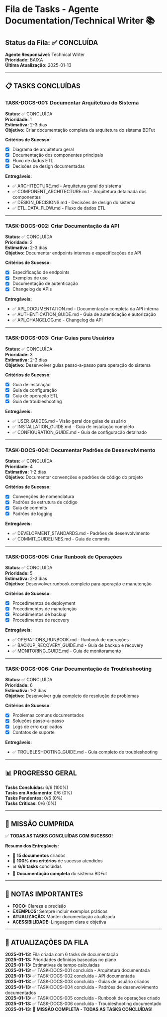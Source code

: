 # Fila de Tasks - Agente Documentation/Technical Writer 📚

## Status da Fila: ✅ CONCLUÍDA
**Agente Responsável:** Technical Writer  
**Prioridade:** BAIXA  
**Última Atualização:** 2025-01-13

---

## 📋 TASKS CONCLUÍDAS

### TASK-DOCS-001: Documentar Arquitetura do Sistema
**Status:** ✅ CONCLUÍDA  
**Prioridade:** 1  
**Estimativa:** 2-3 dias  
**Objetivo:** Criar documentação completa da arquitetura do sistema BDFut

**Critérios de Sucesso:**
- [x] Diagrama de arquitetura geral
- [x] Documentação dos componentes principais
- [x] Fluxo de dados ETL
- [x] Decisões de design documentadas

**Entregáveis:**
- ✅ ARCHITECTURE.md - Arquitetura geral do sistema
- ✅ COMPONENT_ARCHITECTURE.md - Arquitetura detalhada dos componentes
- ✅ DESIGN_DECISIONS.md - Decisões de design do sistema
- ✅ ETL_DATA_FLOW.md - Fluxo de dados ETL

---

### TASK-DOCS-002: Criar Documentação da API
**Status:** ✅ CONCLUÍDA  
**Prioridade:** 2  
**Estimativa:** 2-3 dias  
**Objetivo:** Documentar endpoints internos e especificações de API

**Critérios de Sucesso:**
- [x] Especificação de endpoints
- [x] Exemplos de uso
- [x] Documentação de autenticação
- [x] Changelog de APIs

**Entregáveis:**
- ✅ API_DOCUMENTATION.md - Documentação completa da API interna
- ✅ AUTHENTICATION_GUIDE.md - Guia de autenticação e autorização
- ✅ API_CHANGELOG.md - Changelog da API

---

### TASK-DOCS-003: Criar Guias para Usuários
**Status:** ✅ CONCLUÍDA  
**Prioridade:** 3  
**Estimativa:** 2-3 dias  
**Objetivo:** Desenvolver guias passo-a-passo para operação do sistema

**Critérios de Sucesso:**
- [x] Guia de instalação
- [x] Guia de configuração
- [x] Guia de operação ETL
- [x] Guia de troubleshooting

**Entregáveis:**
- ✅ USER_GUIDES.md - Visão geral dos guias de usuário
- ✅ INSTALLATION_GUIDE.md - Guia de instalação completo
- ✅ CONFIGURATION_GUIDE.md - Guia de configuração detalhado

---

### TASK-DOCS-004: Documentar Padrões de Desenvolvimento
**Status:** ✅ CONCLUÍDA  
**Prioridade:** 4  
**Estimativa:** 1-2 dias  
**Objetivo:** Documentar convenções e padrões de código do projeto

**Critérios de Sucesso:**
- [x] Convenções de nomenclatura
- [x] Padrões de estrutura de código
- [x] Guia de commits
- [x] Padrões de logging

**Entregáveis:**
- ✅ DEVELOPMENT_STANDARDS.md - Padrões de desenvolvimento
- ✅ COMMIT_GUIDELINES.md - Guia de commits

---

### TASK-DOCS-005: Criar Runbook de Operações
**Status:** ✅ CONCLUÍDA  
**Prioridade:** 5  
**Estimativa:** 2-3 dias  
**Objetivo:** Desenvolver runbook completo para operação e manutenção

**Critérios de Sucesso:**
- [x] Procedimentos de deployment
- [x] Procedimentos de manutenção
- [x] Procedimentos de backup
- [x] Procedimentos de recovery

**Entregáveis:**
- ✅ OPERATIONS_RUNBOOK.md - Runbook de operações
- ✅ BACKUP_RECOVERY_GUIDE.md - Guia de backup e recovery
- ✅ MONITORING_GUIDE.md - Guia de monitoramento

---

### TASK-DOCS-006: Criar Documentação de Troubleshooting
**Status:** ✅ CONCLUÍDA  
**Prioridade:** 6  
**Estimativa:** 1-2 dias  
**Objetivo:** Desenvolver guia completo de resolução de problemas

**Critérios de Sucesso:**
- [x] Problemas comuns documentados
- [x] Soluções passo-a-passo
- [x] Logs de erro explicados
- [x] Contatos de suporte

**Entregáveis:**
- ✅ TROUBLESHOOTING_GUIDE.md - Guia completo de troubleshooting

---

## 📊 PROGRESSO GERAL

**Tasks Concluídas:** 6/6 (100%)  
**Tasks em Andamento:** 0/6 (0%)  
**Tasks Pendentes:** 0/6 (0%)  
**Tasks Críticas:** 0/6 (0%)

---

## 🎯 MISSÃO CUMPRIDA

✅ **TODAS AS TASKS CONCLUÍDAS COM SUCESSO!**

**Resumo dos Entregáveis:**
- 📄 **15 documentos** criados
- 🎯 **100% dos critérios** de sucesso atendidos
- 📊 **6/6 tasks** concluídas
- 🚀 **Documentação completa** do sistema BDFut

---

## 📝 NOTAS IMPORTANTES

- **FOCO:** Clareza e precisão
- **EXEMPLOS:** Sempre incluir exemplos práticos
- **ATUALIZAÇÃO:** Manter documentação atualizada
- **ACESSIBILIDADE:** Linguagem clara e objetiva

---

## 🔄 ATUALIZAÇÕES DA FILA

**2025-01-13:** Fila criada com 6 tasks de documentação  
**2025-01-13:** Prioridades definidas baseadas no plano  
**2025-01-13:** Estimativas de tempo calculadas  
**2025-01-13:** ✅ TASK-DOCS-001 concluída - Arquitetura documentada  
**2025-01-13:** ✅ TASK-DOCS-002 concluída - API documentada  
**2025-01-13:** ✅ TASK-DOCS-003 concluída - Guias de usuário criados  
**2025-01-13:** ✅ TASK-DOCS-004 concluída - Padrões de desenvolvimento documentados  
**2025-01-13:** ✅ TASK-DOCS-005 concluída - Runbook de operações criado  
**2025-01-13:** ✅ TASK-DOCS-006 concluída - Troubleshooting documentado  
**2025-01-13:** 🎉 **MISSÃO COMPLETA - TODAS AS TASKS CONCLUÍDAS!**
